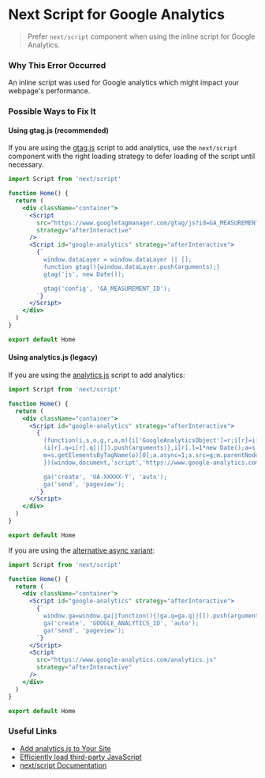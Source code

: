 # Next Script for Google Analytics

> Prefer `next/script` component when using the inline script for Google Analytics.

### Why This Error Occurred

An inline script was used for Google analytics which might impact your webpage's performance.

### Possible Ways to Fix It

#### Using gtag.js (recommended)

If you are using the [gtag.js](https://developers.google.com/analytics/devguides/collection/gtagjs) script to add analytics, use the `next/script` component with the right loading strategy to defer loading of the script until necessary.

```jsx
import Script from 'next/script'

function Home() {
  return (
    <div className="container">
      <Script
        src="https://www.googletagmanager.com/gtag/js?id=GA_MEASUREMENT_ID"
        strategy="afterInteractive"
      />
      <Script id="google-analytics" strategy="afterInteractive">
        {`
          window.dataLayer = window.dataLayer || [];
          function gtag(){window.dataLayer.push(arguments);}
          gtag('js', new Date());

          gtag('config', 'GA_MEASUREMENT_ID');
        `}
      </Script>
    </div>
  )
}

export default Home
```

#### Using analytics.js (legacy)

If you are using the [analytics.js](https://developers.google.com/analytics/devguides/collection/analyticsjs) script to add analytics:

```jsx
import Script from 'next/script'

function Home() {
  return (
    <div className="container">
      <Script id="google-analytics" strategy="afterInteractive">
        {`
          (function(i,s,o,g,r,a,m){i['GoogleAnalyticsObject']=r;i[r]=i[r]||function(){
          (i[r].q=i[r].q||[]).push(arguments)},i[r].l=1*new Date();a=s.createElement(o),
          m=s.getElementsByTagName(o)[0];a.async=1;a.src=g;m.parentNode.insertBefore(a,m)
          })(window,document,'script','https://www.google-analytics.com/analytics.js','ga');

          ga('create', 'UA-XXXXX-Y', 'auto');
          ga('send', 'pageview');
        `}
      </Script>
    </div>
  )
}

export default Home
```

If you are using the [alternative async variant](https://developers.google.com/analytics/devguides/collection/analyticsjs#alternative_async_tag):

```jsx
import Script from 'next/script'

function Home() {
  return (
    <div className="container">
      <Script id="google-analytics" strategy="afterInteractive">
        {`
          window.ga=window.ga||function(){(ga.q=ga.q||[]).push(arguments)};ga.l=+new Date;
          ga('create', 'GOOGLE_ANALYTICS_ID', 'auto');
          ga('send', 'pageview');
        `}
      </Script>
      <Script
        src="https://www.google-analytics.com/analytics.js"
        strategy="afterInteractive"
      />
    </div>
  )
}

export default Home
```

### Useful Links

- [Add analytics.js to Your Site](https://developers.google.com/analytics/devguides/collection/analyticsjs)
- [Efficiently load third-party JavaScript](https://web.dev/efficiently-load-third-party-javascript/)
- [next/script Documentation](https://nextjs.org/docs/basic-features/script)
